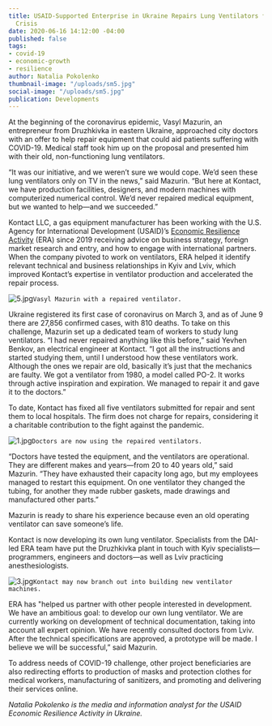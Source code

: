 ```yaml
---
title: USAID-Supported Enterprise in Ukraine Repairs Lung Ventilators for Use in COVID-19
  Crisis
date: 2020-06-16 14:12:00 -04:00
published: false
tags:
- covid-19
- economic-growth
- resilience
author: Natalia Pokolenko
thumbnail-image: "/uploads/sm5.jpg"
social-image: "/uploads/sm5.jpg"
publication: Developments
---
```


At the beginning of the coronavirus epidemic, Vasyl Mazurin, an entrepreneur from Druzhkivka in eastern Ukraine, approached city doctors with an offer to help repair equipment that could aid patients suffering with COVID-19. Medical staff took him up on the proposal and presented him with their old, non-functioning lung ventilators.

“It was our initiative, and we weren’t sure we would cope. We’d seen these lung ventilators only on TV in the news,” said Mazurin. “But here at Kontact, we have production facilities, designers, and modern machines with computerized numerical control. We’d never repaired medical equipment, but we wanted to help—and we succeeded.”






Kontact LLC, a gas equipment manufacturer has been working with the U.S. Agency for International Development (USAID)’s [Economic Resilience Activity](https://www.dai.com/our-work/projects/ukraine-economic-resilience-activity) (ERA) since 2019 receiving advice on business strategy, foreign market research and entry, and how to engage with international partners. When the company pivoted to work on ventilators, ERA helped it identify relevant technical and business relationships in Kyiv and Lviv, which improved Kontact’s expertise in ventilator production and accelerated the repair process.

![5.jpg](/uploads/5.jpg)`Vasyl Mazurin with a repaired ventilator.`

Ukraine registered its first case of coronavirus on March 3, and as of June 9 there are 27,856 confirmed cases, with 810 deaths.
To take on this challenge, Mazurin set up a dedicated team of workers to study lung ventilators. “I had never repaired anything like this before,” said Yevhen Benkov, an electrical engineer at Kontact. “I got all the instructions and started studying them, until I understood how these ventilators work. Although the ones we repair are old, basically it’s just that the mechanics are faulty. We got a ventilator from 1980, a model called PO-2. It works through active inspiration and expiration. We managed to repair it and gave it to the doctors.”

To date, Kontact has fixed all five ventilators submitted for repair and sent them to local hospitals. The firm does not charge for repairs, considering it a charitable contribution to the fight against the pandemic.

![1.jpg](/uploads/1.jpg)`Doctors are now using the repaired ventilators.`

“Doctors have tested the equipment, and the ventilators are operational. They are different makes and years—from 20 to 40 years old,” said Mazurin. “They have exhausted their capacity long ago, but my employees managed to restart this equipment. On one ventilator they changed the tubing, for another they made rubber gaskets, made drawings and manufactured other parts.” 

Mazurin is ready to share his experience because even an old operating ventilator can save someone’s life.

Kontact is now developing its own lung ventilator. Specialists from the DAI-led ERA team have put the Druzhkivka plant in touch with Kyiv specialists—programmers, engineers and doctors—as well as Lviv practicing anesthesiologists. 

![3.jpg](/uploads/3.jpg)`Kontact may now branch out into building new ventilator machines.`

ERA has "helped us partner with other people interested in development. We have an ambitious goal: to develop our own lung ventilator. We are currently working on development of technical documentation, taking into account all expert opinion. We have recently consulted doctors from Lviv. After the technical specifications are approved, a prototype will be made. I believe we will be successful,” said Mazurin. 

To address needs of COVID-19 challenge, other project beneficiaries are also redirecting efforts to production of masks and protection clothes for medical workers, manufacturing of sanitizers, and promoting and delivering their services online. 

*Natalia Pokolenko is the media and information analyst for the USAID Economic Resilience Activity in Ukraine.*